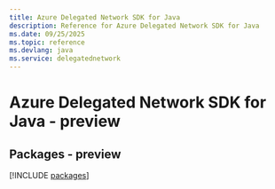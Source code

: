 ```yaml
---
title: Azure Delegated Network SDK for Java
description: Reference for Azure Delegated Network SDK for Java
ms.date: 09/25/2025
ms.topic: reference
ms.devlang: java
ms.service: delegatednetwork
---
```

# Azure Delegated Network SDK for Java - preview
## Packages - preview
[!INCLUDE [packages](delegated-network-index.md)]